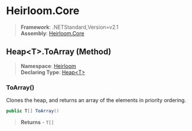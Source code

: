 # Heirloom.Core

> **Framework**: .NETStandard,Version=v2.1  
> **Assembly**: [Heirloom.Core][0]

## Heap\<T>.ToArray (Method)

> **Namespace**: [Heirloom][0]  
> **Declaring Type**: [Heap\<T>][1]

### ToArray()

Clones the heap, and returns an array of the elements in priority ordering.

```cs
public T[] ToArray()
```

> **Returns** - `T[]`

[0]: ../../../Heirloom.Core.md
[1]: ../Heap[T].md
